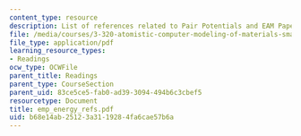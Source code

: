 ```yaml
---
content_type: resource
description: List of references related to Pair Potentials and EAM Papers.
file: /media/courses/3-320-atomistic-computer-modeling-of-materials-sma-5107-spring-2005/b68e14ab25123a3119284fa6cae57b6a_emp_energy_refs.pdf
file_type: application/pdf
learning_resource_types:
- Readings
ocw_type: OCWFile
parent_title: Readings
parent_type: CourseSection
parent_uid: 83ce5ce5-fab0-ad39-3094-494b6c3cbef5
resourcetype: Document
title: emp_energy_refs.pdf
uid: b68e14ab-2512-3a31-1928-4fa6cae57b6a
---
```

